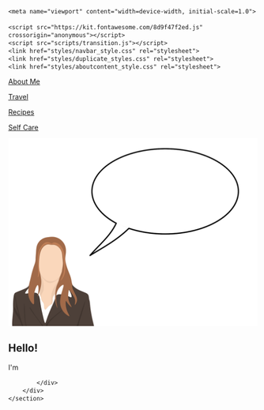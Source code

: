 <!DOCTYPE html>

<html>

<head>
    <title>My Blog</title>

    <meta name="viewport" content="width=device-width, initial-scale=1.0">

    <script src="https://kit.fontawesome.com/8d9f47f2ed.js" crossorigin="anonymous"></script>
    <script src="scripts/transition.js"></script>
    <link href="styles/navbar_style.css" rel="stylesheet">
    <link href="styles/duplicate_styles.css" rel="stylesheet">
    <link href="styles/aboutcontent_style.css" rel="stylesheet">
</head>

<body>
    <nav>
        <div class="active about">
            <a href="index.html"><i class="fas fa-user"></i><p>About Me</p></a>
        </div>
        <div class="travel open">
            <a href="travel.html"><i class="fas fa-plane"></i><p>Travel</p></a>
        </div>
        <div class="recipes open ">
            <a href="#"><i class="fas fa-utensils"></i><p>Recipes</p></a>
        </div>
        <div class="selfcare open">
            <a href="#"><i class="fas fa-heartbeat"></i><p>Self Care</p></a>
        </div>
    </nav>
    <section>
        <div class="contentbox box">
            <img class="profilepic" src="imgs/profileblog.png">
            <div class="introductiontext">
                <div class="hello">
                    <h1>Hello!</h1>
                </div>
                <div class="sentence">
                    <p class="im">I'm <span id="profileoption" class="profileoption"></span></p>
                </div>

            </div>
        </div>
    </section>
</body>

</html>
